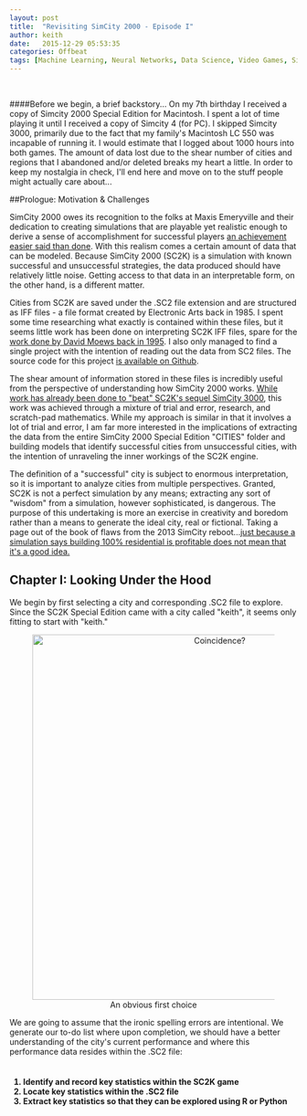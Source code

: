 ```yaml
---
layout: post
title:  "Revisiting SimCity 2000 - Episode I"
author: keith
date:   2015-12-29 05:53:35
categories: Offbeat
tags: [Machine Learning, Neural Networks, Data Science, Video Games, SimCity, Simulation, Hex Editing]
---
```

<br>

####Before we begin, a brief backstory...
On my 7th birthday I received a copy of Simcity 2000 Special Edition for Macintosh. I spent a lot of time playing it until I received a copy of Simcity 4 (for PC). I skipped Simcity 3000, primarily due to the fact that my family's Macintosh LC 550 was incapable of running it. I would estimate that I logged about 1000 hours into both games. The amount of data lost due to the shear number of cities and regions that I abandoned and/or deleted breaks my heart a little. In order to keep my nostalgia in check, I'll end here and move on to the stuff people might actually care about...
<br>  

##Prologue: Motivation & Challenges

<p>SimCity 2000 owes its recognition to the folks at Maxis Emeryville and their dedication to creating simulations that are playable yet realistic enough to derive a sense of accomplishment for successful players
<a href="http://www.rockpapershotgun.com/2014/01/07/john-vs-the-trees-woodcutter-simulator-2013/" target="_blank">an achievement easier said than done</a>.
 With this realism comes a certain amount of data that can be modeled. Because SimCity 2000 (SC2K) is a simulation with known successful and unsuccessful strategies, the data produced should have relatively little noise. Getting access to that data in an interpretable form, on the other hand, is a different matter.<p/>
 Cities from SC2K are saved under the .SC2 file extension and are structured as IFF files - a file format created by Electronic Arts back in 1985. I spent some time researching what exactly is contained within these files, but it seems little work has been done on interpreting SC2K IFF files, spare for the <a href="http://djm.cc/simcity-2000-info.txt/" target="_blank">work done by David Moews back in 1995</a>. I also only managed to find a single project with the intention of reading out the data from SC2 files. The source code for this project <a href="https://github.com/emtiu/sc2000tool" target="_blank">is available on Github</a>.
 <p>The shear amount of information stored in these files is incredibly useful from the perspective of understanding how SimCity 2000 works. <a href="https://www.vice.com/read/the-totalitarian-buddhist-who-beat-sim-city/" target="_blank">While work has already been done to "beat" SC2K's sequel SimCity 3000</a>, this work was achieved through a mixture of trial and error, research, and scratch-pad mathematics. While my approach is similar in that it involves a lot of trial and error, I am far more interested in the implications of  extracting the data from the entire SimCity 2000 Special Edition "CITIES" folder and building models that identify successful cities from unsuccessful cities, with the intention of unraveling the inner workings of the SC2K engine.</p> <p>The definition of a "successful" city is subject to enormous interpretation, so it is important to analyze cities from multiple perspectives. Granted, SC2K is not a perfect simulation by any means; extracting any sort of "wisdom" from a simulation, however sophisticated, is dangerous. The purpose of this undertaking is more an exercise in creativity and boredom rather than a means to generate the ideal city, real or fictional. Taking a page out of the book of flaws from the 2013 SimCity reboot...<a href="https://www.youtube.com/watch?v=IHt0kAhXIu4/" target="_blank">just because a simulation says building 100% residential is profitable does not mean that it's a good idea.</a></p>

<h2>Chapter I: Looking Under the Hood</h2>
<p>We begin by first selecting a city and corresponding .SC2 file to explore. Since the SC2K Special Edition came with a city called "keith", it seems only fitting to start with "keith."
 <figure>
  <center><img src="http://iamthevastidledhitchhiker.github.io/figs/simcity_ep1/SS_01.jpg" alt="Coincidence?" width = "640"></center>
  <figcaption align="center">An obvious first choice</figcaption>
  </figure>
  We are going to assume that the ironic spelling errors are intentional. We generate our to-do list where upon completion, we should have a better understanding of the city's current performance and where this performance data resides within the .SC2 file: <br><br>

  <h4>
  <ol>
  <li>Identify and record key statistics within the SC2K game</li>
  <li>Locate key statistics within the .SC2 file</li>
  <li>Extract key statistics so that they can be explored using R or Python</li>
</ol>
  </h4>
